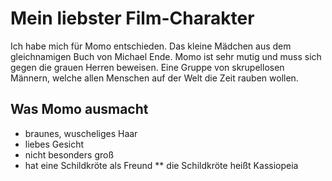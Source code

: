 # Mein liebster Film-Charakter

Ich habe mich für Momo entschieden. Das kleine Mädchen aus dem gleichnamigen Buch von Michael Ende.
Momo ist sehr mutig und muss sich gegen die grauen Herren beweisen. Eine Gruppe von skrupellosen Männern, welche allen Menschen auf der Welt die Zeit rauben wollen.

## Was Momo ausmacht

* braunes, wuscheliges Haar
* liebes Gesicht
* nicht besonders groß
* hat eine Schildkröte als Freund
** die Schildkröte heißt Kassiopeia
